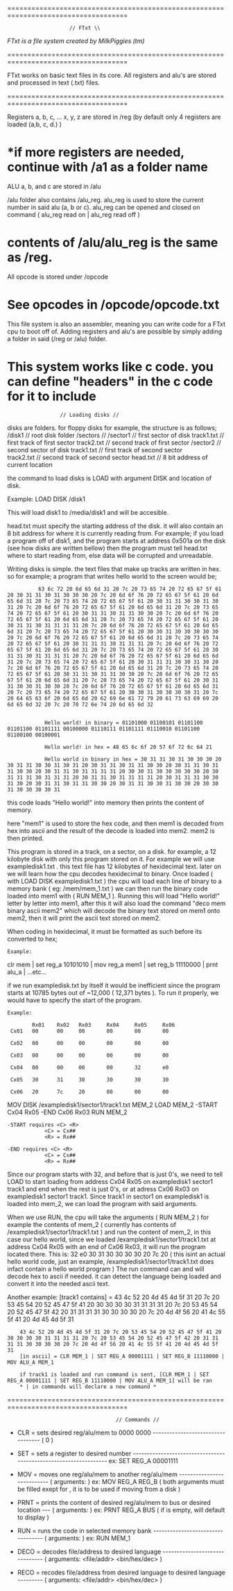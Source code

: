 ====================================================================================

                        // FTxt \\

  *FTxt is a file system created by MilkPiggies (tm)*

====================================================================================

FTxt works on basic text files in its core. All registers and alu's are stored and processed in text (.txt) files.

====================================================================================




Registers a, b, c, ... x, y, z  are stored in /reg
(by default only 4 registers are loaded (a,b, c, d.) )

*if more registers are needed, continue with /a1 as a folder name
====================================================================================




ALU a, b, and c are stored in /alu

/alu folder also contains /alu_reg. alu_reg is used to store the current number in said alu (a, b or c). alu_reg can be opened and closed on command ( alu_reg read on | alu_reg read off )

contents of /alu/alu_reg is the same as /reg. 
====================================================================================




All opcode is stored under /opcode

See opcodes in /opcode/opcode.txt
====================================================================================




This file system is also an assembler, meaning you can write code for a FTxt cpu to boot off of. Adding registers and alu's are possible by simply adding a folder in said (/reg or /alu) folder.

This system works like c code. you can define "headers" in the c code for it to include
====================================================================================




                     // Loading disks //

disks are folders. for floppy disks for example, the structure is as follows;
/disk1                      // root disk folder
    /sectors                //
        /sector1            // first sector of disk
             track1.txt     // first track of first sector
             track2.txt     // second track of first sector
        /sector2            // second sector of disk 
             track1.txt     // first track of second sector    
             track2.txt     // second track of second sector
head.txt                    // 8 bit address of current location

the command to load disks is LOAD with argument DISK and location of disk.

Example:
        LOAD DISK /disk1

This will load disk1 to /media/disk1 and will be accesible.

head.txt must specify the starting address of the disk. it will also contain an 8
bit address for where it is currently reading from. For example; if you load a 
program off of disk1, and the program starts at address 0x501a on the disk 
(see how disks are written bellow) then the program must tell head.txt where to
start reading from, else data will be corrupted and unreadable.

Writing disks is simple. the text files that make up tracks are written in hex.
so for example; 
            a program that writes hello world to the screen would be;

              63 6c 72 20 6d 65 6d 31 20 7c 20 73 65 74 20 72 65 67 5f 61 20 30 31 31 30 31 30 30 30 20 7c 20 6d 6f 76 20 72 65 67 5f 61 20 6d 65 6d 31 20 7c 20 73 65 74 20 72 65 67 5f 61 20 30 31 31 30 30 31 30 31 20 7c 20 6d 6f 76 20 72 65 67 5f 61 20 6d 65 6d 31 20 7c 20 73 65 74 20 72 65 67 5f 61 20 30 31 31 30 31 31 30 30 20 7c 20 6d 6f 76 20 72 65 67 5f 61 20 6d 65 6d 31 20 7c 20 73 65 74 20 72 65 67 5f 61 20 30 31 31 30 31 31 31 31 20 7c 20 6d 6f 76 20 72 65 67 5f 61 20 6d 65 6d 31 20 7c 20 73 65 74 20 72 65 67 5f 61 20 30 30 31 30 30 30 30 30 20 7c 20 6d 6f 76 20 72 65 67 5f 61 20 6d 65 6d 31 20 7c 20 73 65 74 20 72 65 67 5f 61 20 30 31 31 31 30 31 31 31 20 7c 20 6d 6f 76 20 72 65 67 5f 61 20 6d 65 6d 31 20 7c 20 73 65 74 20 72 65 67 5f 61 20 30 31 31 30 31 31 31 31 20 7c 20 6d 6f 76 20 72 65 67 5f 61 20 6d 65 6d 31 20 7c 20 73 65 74 20 72 65 67 5f 61 20 30 31 31 31 30 30 31 30 20 7c 20 6d 6f 76 20 72 65 67 5f 61 20 6d 65 6d 31 20 7c 20 73 65 74 20 72 65 67 5f 61 20 30 31 31 30 31 31 30 30 20 7c 20 6d 6f 76 20 72 65 67 5f 61 20 6d 65 6d 31 20 7c 20 73 65 74 20 72 65 67 5f 61 20 30 31 31 30 30 31 30 30 20 7c 20 6d 6f 76 20 72 65 67 5f 61 20 6d 65 6d 31 20 7c 20 73 65 74 20 72 65 67 5f 61 20 30 30 31 30 30 30 30 31 20 7c 20 64 65 63 6f 20 6d 65 6d 20 62 69 6e 61 72 79 20 61 73 63 69 69 20 6d 65 6d 32 20 7c 20 70 72 6e 74 20 6d 65 6d 32 


                Hello world! in binary = 01101000 01100101 01101100 01101100 01101111 00100000 01110111 01101111 01110010 01101100 01100100 00100001

                Hello world! in hex = 48 65 6c 6f 20 57 6f 72 6c 64 21 

                Hello world in binary in hex = 30 31 31 30 31 30 30 30 20 30 31 31 30 30 31 30 31 20 30 31 31 30 31 31 30 30 20 30 31 31 30 31 31 30 30 20 30 31 31 30 31 31 31 31 20 30 30 31 30 30 30 30 30 20 30 31 31 31 30 31 31 31 20 30 31 31 30 31 31 31 31 20 30 31 31 31 30 30 31 30 20 30 31 31 30 31 31 30 30 20 30 31 31 30 30 31 30 30 20 30 30 31 30 30 30 30 31 


this code loads "Hello world!" into memory then prints the content of memory.

here "mem1" is used to store the hex code, and then mem1 is decoded from hex into ascii and the result of the decode is loaded into mem2. mem2 is then printed.


This program is stored in a track, on a sector, on a disk. for example, a 12 kilobyte disk with only this program stored on it.
    For example we will use exampledisk1.txt . this text file has 12 kilobytes of hexidecimal text. later on we will learn how the cpu decodes
    hexidecimal to binary. Once loaded ( with LOAD DISK exampledisk1.txt ) the cpu will load each line of binary to a memory bank ( eg: /mem/mem_1.txt )
    we can then run the binary code loaded into mem1 with ( RUN MEM_1 ). Running this will load "Hello world!" letter by letter into mem1, after this it will also
    load the command "deco mem binary ascii mem2" which will decode the binary text stored on mem1 onto mem2, then it will print the ascii text stored on mem2.


When coding in hexidecimal, it must be formatted as such before its converted to hex;

    Example:

clr mem | set reg_a 10101010 | mov reg_a mem1 | set reg_b 11110000 |
prnt alu_a | ...etc... 



if we run exampledisk.txt by itself it would be inefficient since the program starts at 10785 bytes out of ~12,000 ( 12,371 bytes ).
To run it properly, we would have to specify the start of the program.

    Example:

            Rx01    Rx02   Rx03     Rx04     Rx05     Rx06
     Cx01   00      00     00       00       00       00

     Cx02   00      00     00       00       00       00 

     Cx03   00      00     00       00       00       00 

     Cx04   00      00     00       00       32       e0 

     Cx05   30      31     30       30       30       30 

     Cx06   20      7c     20       00       00       00 


MOV DISK /exampledisk1/sector1/track1.txt MEM_2
LOAD MEM_2 -START Cx04 Rx05 -END Cx06 Rx03
RUN MEM_2

    -START requires <C> <R>
                <C> = Cx##
                <R> = Rx##

    -END requires <C> <R>
                <C> = Cx##
                <R> = Rx##

Since our program starts with 32, and before that is just 0's, we need to tell LOAD to start loading from address Cx04 Rx05 on exampledisk1 sector1 track1 and end when the rest is just 0's, or at adress Cx06 Rx03 on exampledisk1 sector1 track1. Since track1 in sector1 on exampledisk1 is loaded into mem_2, we can load the program with said arguments.

When we use RUN, the cpu will take the arguments ( RUN MEM_2 ) for example the contents of mem_2 ( currently has contents of /exampledisk1/sector1/track1.txt ) and run the content of
mem_2, in this case our hello world, since we loaded /exampledisk1/sector1/track1.txt at address Cx04 Rx05 with an end of Cx06 Rx03, it will run the program located there. This is:
    32 e0 30 31 30 30 30 30 20 7c 20 ( this isint an actual hello world code, just an example, /exampledisk1/sector1/track1.txt does infact contain a hello world program )
The run command can and will decode hex to ascii if needed. it can detect the language being loaded and convert it into the needed ascii text.

Another example:
        [track1 contains] = 43 4c 52 20 4d 45 4d 5f 31 20 7c 20 53 45 54 20 52 45 47 5f 41 20 30 30 30 30 31 31 31 31 20 7c 20 53 45 54 20 52 45 47 5f 42 20 31 31 31 31 30 30 30 30 20 7c 20 4d 4f 56 20 41 4c 55 5f 41 20 4d 45 4d 5f 31 

        43 4c 52 20 4d 45 4d 5f 31 20 7c 20 53 45 54 20 52 45 47 5f 41 20 30 30 30 30 31 31 31 31 20 7c 20 53 45 54 20 52 45 47 5f 42 20 31 31 31 31 30 30 30 30 20 7c 20 4d 4f 56 20 41 4c 55 5f 41 20 4d 45 4d 5f 31 
        [in ascii] = CLR MEM_1 | SET REG_A 00001111 | SET REG_B 11110000 | MOV ALU_A MEM_1

        if track1 is loaded and run command is sent, [CLR MEM_1 | SET REG_A 00001111 | SET REG_B 11110000 | MOV ALU_A MEM_1] will be ran
        * | in commands will declare a new command *
====================================================================================




                                       // Commands //

- CLR    = sets desired reg/alu/mem to 0000 0000 ---------------------------------- ( 0 )
- SET    = sets a register to desired number ----------------------------------------------------------------- ex: SET REG_A 00001111
- MOV    = moves one reg/alu/mem to another reg/alu/mem --------------------------- ( arguments: <device> <from> <to> ) ex: MOV REG_A REG_B    ( both arguments must be filled exept   for <device>, it is to be used if moving from a disk )

- PRNT   = prints the content of desired reg/alu/mem to bus or desired location --- ( arguments: <from> <to> ) ex: PRNT REG_A BUS     ( if <to> is empty, will default to display )
- RUN    = runs the code in selected memory bank ---------------------------------- ( arguments: <from>      ) ex: RUN MEM_1          
- DECO   = decodes file/address to desired language ------------------------------- ( arguments: <file/addr> <bin/hex/dec> )          
- RECO   = recodes file/address from desired language to desired language --------- ( arguments: <file/addr> <bin/hex/dec> )